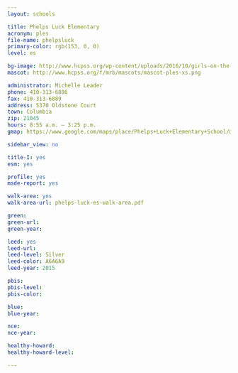 ```yaml
---
layout: schools

title: Phelps Luck Elementary
acronym: ples
file-name: phelpsluck
primary-color: rgb(153, 0, 0)
level: es

bg-image: http://www.hcpss.org/wp-content/uploads/2016/10/girls-on-the-run-ples.jpg
mascot: http://www.hcpss.org/f/mrb/mascots/mascot-ples-xs.png

administrator: Michelle Leader
phone: 410-313-6886
fax: 410-313-6889
address: 5370 Oldstone Court
town: Columbia
zip: 21045
hours: 8:55 a.m. – 3:25 p.m.
gmap: https://www.google.com/maps/place/Phelps+Luck+Elementary+School/@39.2221906,-76.8204183,17z/data=!3m1!4b1!4m2!3m1!1s0x89b7e0048b9ebf11:0xba694a350741e2b5?hl=en

sidebar_view: no

title-I: yes
esm: yes

profile: yes
msde-report: yes 

walk-area: yes
walk-area-url: phelps-luck-es-walk-area.pdf

green:
green-url:
green-year:

leed: yes
leed-url:
leed-level: Silver
leed-color: A6A6A9
leed-year: 2015

pbis: 
pbis-level: 
pbis-color: 

blue: 
blue-year:

nce:
nce-year:

healthy-howard:
healthy-howard-level:

---
```


